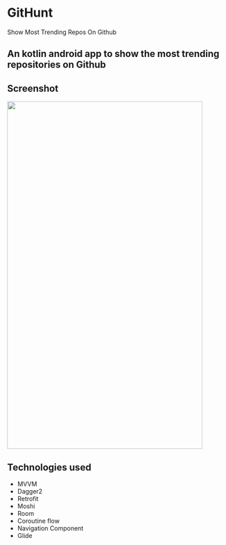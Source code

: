 # GitHunt
Show Most Trending Repos On Github

## An kotlin android app to show the most trending repositories on Github
## Screenshot
<img src="https://github.com/thura-aung12/GitHunt/blob/master/screenshots/screenshot.jpg" width="450" height="800"/>


## Technologies used
* MVVM
* Dagger2
* Retrofit
* Moshi 
* Room
* Coroutine flow
* Navigation Component
* Glide
